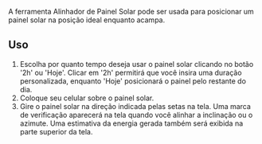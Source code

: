 A ferramenta Alinhador de Painel Solar pode ser usada para posicionar um painel solar na posição ideal enquanto acampa.

## Uso
1. Escolha por quanto tempo deseja usar o painel solar clicando no botão '2h' ou 'Hoje'. Clicar em '2h' permitirá que você insira uma duração personalizada, enquanto 'Hoje' posicionará o painel pelo restante do dia.
2. Coloque seu celular sobre o painel solar.
3. Gire o painel solar na direção indicada pelas setas na tela. Uma marca de verificação aparecerá na tela quando você alinhar a inclinação ou o azimute. Uma estimativa da energia gerada também será exibida na parte superior da tela.
